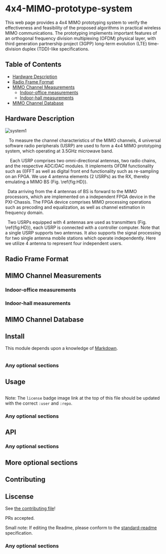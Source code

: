 <script type="text/javascript" src="http://cdn.mathjax.org/mathjax/latest/MathJax.js?config=default"></script>
# 4x4-MIMO-prototype-system
  This web page provides a 4x4 MIMO prototyping system to verify the effectiveness and feasibility of the proposed algorithms in practical wireless MIMO communications. 
The prototyping implements important features of an orthogonal frequency division multiplexing (OFDM) physical layer, with third generation partnership project (3GPP) long-term evolution (LTE) time-division duplex (TDD)-like specifications.

## Table of Contents

- [Hardware Description](#hardware-description)
- [Radio Frame Format](#radio-frame-format)
- [MIMO Channel Measurements](#mimo-channel-measurements)
  - [Indoor-office measurements](#indoor-office-measurements)
  - [Indoor-hall measurements](#indoor-hall-measurements)
- [MIMO Channel Database](#mimo-channel-database)


## Hardware Description


![system1](https://user-images.githubusercontent.com/48883247/146186261-12aa8764-4b44-4f1f-979b-86800d063075.jpeg)

&nbsp;&nbsp; To measure the channel characteristics of the MIMO channels,  4 universal software radio peripherals (USRP) are used to form a 4x4 MIMO prototyping system, which operating at 3.5GHz microwave band.  

&nbsp;&nbsp;&nbsp;&nbsp;Each USRP comprises two omni-directional antennas, two radio chains, and the respective ADC/DAC modules. It implements OFDM functionality such as (I)FFT  as well as digital front end functionality such as re-sampling on an FPGA. We use 4 antenna elements (2 USRPs) as the RX, thereby emulating a MIMO BS (Fig. \ref{fig:HD}).  

&nbsp;&nbsp;Data arriving from the 4 antennas of BS is forward to the MIMO processors, which are implemented on a independent FPGA device in the PXI-Chassis. The FPGA device comprises MIMO processing operations such as precoding and equalization, as well as channel estimation in frequency domain. 

&nbsp;&nbsp;Two USRPs equipped with 4 antennas are used as transmitters (Fig. \ref{fig:HD}), each USRP is connected with a controller computer. Note that a single USRP supports two antennas. It also supports the signal processing for two single antenna mobile stations which operate independently. Here we utilize 4  antenna to represent four independent users.


## Radio Frame Format

## MIMO Channel Measurements

### Indoor-office measurements

### Indoor-hall measurements

## MIMO Channel Database

## Install

This module depends upon a knowledge of [Markdown]().

```
```

### Any optional sections

## Usage

```
```

Note: The `license` badge image link at the top of this file should be updated with the correct `:user` and `:repo`.

### Any optional sections

## API

### Any optional sections

## More optional sections

## Contributing

## Liscense

See [the contributing file](CONTRIBUTING.md)!

PRs accepted.

Small note: If editing the Readme, please conform to the [standard-readme](https://github.com/RichardLitt/standard-readme) specification.

### Any optional sections
